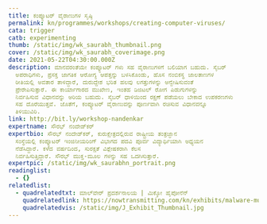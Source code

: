 ```yaml
---
title: ಕಂಪ್ಯೂಟರ್‌ ವೈರಾಣುಗಳ ಸೃಷ್ಠಿ
permalink: kn/programmes/workshops/creating-computer-viruses/
cata: trigger
catb: experimenting
thumb: /static/img/wk_saurabh_thumbnail.png
cover: /static/img/wk_saurabh_coverimage.png
date: 2021-05-22T04:30:00.000Z
description: ಮಾನವರಂತೆಯೇ ಕಂಪ್ಯೂಟರ್‌ ಗಳು ಸಹ ವೈರಾಣುಗಳಿಗೆ ಬಲಿಯಾಗ ಬಹುದು. ಸೈಬರ್‌
  ಅಪರಾಧಿಗಳು, ಪ್ರಸಕ್ತ ಜಾಗತಿಕ ಆರೋಗ್ಯ ಆಪತ್ತನ್ನು ಬಳಸಿಕೊಂಡು, ಹೊಸ ನಂಬಿಕಸ್ಥ ಜಾಲತಾಣಗಳ
  ರೀತಿಯಲ್ಲಿ ಅವತಾರ ತಾಳಿದ್ದಾರೆ, ದುರುದ್ದೇಶ ಭರಿತ ಹಲವು ಲಗತ್ತುಗಳನ್ನು ಅನ್ವೇಷಿಸುವಂತೆ
  ಪ್ರೇರೇಪಿಸುತ್ತಾರೆ. ಈ ಕಾರ್ಯಾಗಾರದ ಮುಖೇಣ, ಇಂತಹ ಡಿಜಿಟಲ್‌ ರೋಗ ಪಿಡುಗುಗಳನ್ನು
  ನಿರ್ವಹಿಸುವ ವಿಧಾನವನ್ನು ಅರಿಯ ಬಹುದು. ಸೈಬರ್‌ ಧಾಳಿಯಿಂದ ರಕ್ಷಣೆ ಪಡೆಯಲು ಬೇಕಾದ ಉಪಕರಣಗಳು
  ಸಹ ದೊರೆಯುತ್ತವೆ. ಜೊತೆಗೆ, ಕಂಪ್ಯೂಟರ್‌ ವೈರಾಣುವನ್ನು ಪೂರ್ಣವಾಗಿ ರಚಿಸುವ ವಿಧಾನವನ್ನೂ
  ತಿಳಿಯುವಿರಿ.
link: http://bit.ly/workshop-nandenkar
expertname: ಸೌರಭ್‌ ನಂದೇಡ್‌ಕರ್
expertbio: ಸೌರಭ್‌ ನಂದೇಡ್‌ಕರ್, ಕುರುಕ್ಷೇತ್ರದಲ್ಲಿರುವ ರಾಷ್ಟ್ರೀಯ ತಂತ್ರಜ್ಞಾನ
  ಸಂಸ್ಥೆಯಲ್ಲಿ ಕಂಪ್ಯೂಟರ್‌ ಇಂಜಿನೀಯರಿಂಗ್‌ ವಿಭಾಗದ ಪದವಿ ಪೂರ್ವ ವಿದ್ಯಾರ್ಥಿಯಾಗಿ ಅಧ್ಯಯನ
  ನೆಡೆಸಿದ್ದಾರೆ. ಕಳೆದ ವರ್ಷದಿಂದ, ಸುರಕ್ಷತೆ ವಿಶ್ಲೇಷಕರಾಗಿ ಕೆಲಸ
  ನಿರ್ವಹಿಸುತ್ತಿದ್ದಾರೆ. ಸೌರಭ್‌ ಮುಕ್ತ-ಮೂಲ ಗಳನ್ನು ಸಹ ಒದಗಿಸುತ್ತಾರೆ.
expertpic: /static/img/wk_saurabhn_portrait.png
readinglist:
  - {}
relatedlist:
  - quadrelatedtxt: ಮಾಲ್‌ವೇರ್‌ ಪ್ರದರ್ಶನಾಲಯ | ಮಿಕ್ಕೋ ಹೈಪೋನೆನ್‌‌
    quadrelatedlink: https://nowtransmitting.com/kn/exhibits/malware-museum/
    quadrelatedvis: /static/img/J_Exhibit_Thumbnail.jpg
---
```

